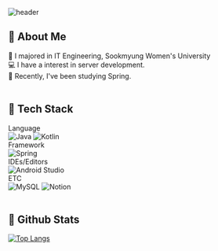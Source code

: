 ![header](https://capsule-render.vercel.app/api?type=waving&height=250&text=YuJin's%20Github&fontSize=20&fontColor=ffffff&fontAlign=75)

<!--
**ouob123/ouob123** is a ✨ _special_ ✨ repository because its `README.md` (this file) appears on your GitHub profile.

Here are some ideas to get you started:

- 🔭 I’m currently working on ...
- 🌱 I’m currently learning ...
- 👯 I’m looking to collaborate on ...
- 🤔 I’m looking for help with ...
- 💬 Ask me about ...
- 📫 How to reach me: ...
- 😄 Pronouns: ...
- ⚡ Fun fact: ...
-->

## :raising_hand: About Me
:school: I majored in IT Engineering, Sookmyung Women's University <br>
:computer: I have a interest in server development. <br>
:pencil: Recently, I've been studying Spring. <br>
<br>

## :gem: Tech Stack
Language <br>
![Java](https://img.shields.io/badge/java-%23ED8B00.svg?style=for-the-badge&logo=openjdk&logoColor=white)
![Kotlin](https://img.shields.io/badge/kotlin-%237F52FF.svg?style=for-the-badge&logo=kotlin&logoColor=white) <br>
Framework <br>
![Spring](https://img.shields.io/badge/spring-%236DB33F.svg?style=for-the-badge&logo=spring&logoColor=white) <br>
IDEs/Editors <br>
![Android Studio](https://img.shields.io/badge/android%20studio-346ac1?style=for-the-badge&logo=android%20studio&logoColor=white) <br>
ETC <br>
![MySQL](https://img.shields.io/badge/mysql-4479A1.svg?style=for-the-badge&logo=mysql&logoColor=white) 
![Notion](https://img.shields.io/badge/Notion-%23000000.svg?style=for-the-badge&logo=notion&logoColor=white) <br>
<br>

## :cartwheeling: Github Stats
[![Top Langs](https://github-readme-stats.vercel.app/api/top-langs/?username=ouob123)](https://github.com/anuraghazra/github-readme-stats)


